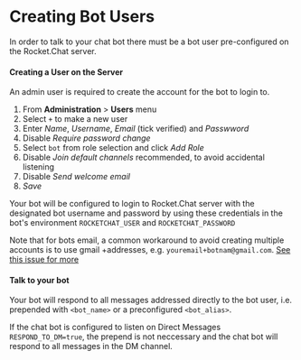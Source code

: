 # Creating Bot Users

In order to talk to your chat bot there must be a bot user pre-configured on the Rocket.Chat server.

#### Creating a User on the Server

An admin user is required to create the account for the bot to login to.

1. From **Administration** > **Users** menu
2. Select `+` to make a new user
3. Enter *Name*, *Username*, *Email* (tick verified) and *Passwword*
4. Disable *Require password change*
5. Select `bot` from role selection and click *Add Role*
6. Disable *Join default channels* recommended, to avoid accidental listening
6. Disable *Send welcome email*
7. *Save*

Your bot will be configured to login to Rocket.Chat server with the designated bot username and password by using these credentials in the bot's environment `ROCKETCHAT_USER` and `ROCKETCHAT_PASSWORD`

Note that for bots email, a common workaround to avoid creating multiple
accounts is to use gmail +addresses, e.g. `youremail+botnam@gmail.com`.
[See this issue for more](https://github.com/RocketChat/Rocket.Chat/issues/7125)

#### Talk to your bot

Your bot will respond to all messages addressed directly to the bot user, i.e. prepended with `<bot_name>` or a preconfigured `<bot_alias>`.

If the chat bot is configured to listen on Direct Messages ```RESPOND_TO_DM=true```, the prepend is not neccessary and the chat bot will respond to all messages in the DM channel.  


